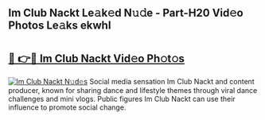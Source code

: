 ## Im Club Nackt Le𝚊k𝚎d N𝚞𝚍e - Part-H20 Vid𝚎o Photos Le𝚊ks ekwhI

# <h2><a href="http://fb2us44.evod.top/?m=Im+Club+Nackt">🔗 👉🔴 Im Club Nackt Vid𝚎o Ph𝚘t𝚘s</a></h2>

[![Im Club Nackt N𝚞d𝚎s](https://i.imgur.com/8V9OHl7.gif)](http://fb2us44.evod.top/?m=Im+Club+Nackt)
Social media sensation Im Club Nackt and content producer, known for sharing dance and lifestyle themes through viral dance challenges and mini vlogs. Public figures Im Club Nackt can use their influence to promote social change. 

